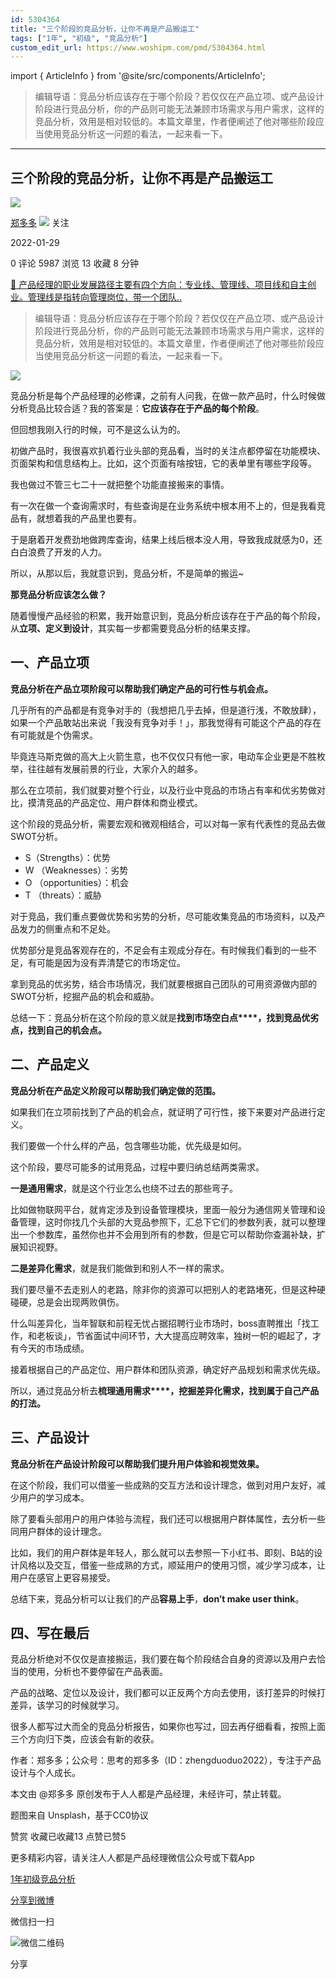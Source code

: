 ```yaml
---
id: 5304364
title: "三个阶段的竞品分析，让你不再是产品搬运工"
tags: ["1年", "初级", "竞品分析"]
custom_edit_url: https://www.woshipm.com/pmd/5304364.html
---
```

import { ArticleInfo } from '@site/src/components/ArticleInfo';

<ArticleInfo
    author="郑多多"
    authorLink="https://www.woshipm.com/u/663944"
    published="2022-01-29"
    views={5987}
    comments={0}
    collects={13}
/>

> 编辑导语：竞品分析应该存在于哪个阶段？若仅仅在产品立项、或产品设计阶段进行竞品分析，你的产品则可能无法兼顾市场需求与用户需求，这样的竞品分析，效用是相对较低的。本篇文章里，作者便阐述了他对哪些阶段应当使用竞品分析这一问题的看法，一起来看一下。

---

## 三个阶段的竞品分析，让你不再是产品搬运工

[![](https://static.woshipm.com/woshipm_def_head.jpg?imageView2/1/w/72/h/72/q/100)](https://www.woshipm.com/u/663944)

[郑多多](https://www.woshipm.com/u/663944) ![](https://static.woshipm.com/tag/1101_1@2x.png) 关注

2022-01-29

0 评论 5987 浏览 13 收藏 8 分钟

[🔗 产品经理的职业发展路径主要有四个方向：专业线、管理线、项目线和自主创业。管理线是指转向管理岗位，带一个团队..](https://ke.qidianla.com/courses/90pm)

> 编辑导语：竞品分析应该存在于哪个阶段？若仅仅在产品立项、或产品设计阶段进行竞品分析，你的产品则可能无法兼顾市场需求与用户需求，这样的竞品分析，效用是相对较低的。本篇文章里，作者便阐述了他对哪些阶段应当使用竞品分析这一问题的看法，一起来看一下。

![](https://image.woshipm.com/wp-files/2022/01/RwA0nI85chROmRRxdq6h.jpg)

竞品分析是每个产品经理的必修课，之前有人问我，在做一款产品时，什么时候做分析竞品比较合适？我的答案是：**它应该存在于产品的每个阶段**。

但回想我刚入行的时候，可不是这么认为的。

初做产品时，我很喜欢扒着行业头部的竞品看，当时的关注点都停留在功能模块、页面架构和信息结构上。比如，这个页面有啥按钮，它的表单里有哪些字段等。

我也做过不管三七二十一就把整个功能直接搬来的事情。

有一次在做一个查询需求时，有些查询是在业务系统中根本用不上的，但是我看竞品有，就想着我的产品里也要有。

于是磨着开发费劲地做跨库查询，结果上线后根本没人用，导致我成就感为0，还白白浪费了开发的人力。

所以，从那以后，我就意识到，竞品分析，不是简单的搬运~

**那竞品分析应该怎么做？**

随着慢慢产品经验的积累，我开始意识到，竞品分析应该存在于产品的每个阶段，从**立项、定义到设计**，其实每一步都需要竞品分析的结果支撑。

## 一、产品立项

**竞品分析在产品立项阶段可以帮助我们确定产品的可行性与机会点。**

几乎所有的产品都是有竞争对手的（我想把几乎去掉，但是道行浅，不敢放肆），如果一个产品敢站出来说「我没有竞争对手！」，那我觉得有可能这个产品的存在有可能就是个伪需求。

毕竟连马斯克做的高大上火箭生意，也不仅仅只有他一家，电动车企业更是不胜枚举，往往越有发展前景的行业，大家介入的越多。

那么在立项前，我们就要对整个行业，以及行业中竞品的市场占有率和优劣势做对比，摸清竞品的产品定位、用户群体和商业模式。

这个阶段的竞品分析，需要宏观和微观相结合，可以对每一家有代表性的竞品去做SWOT分析。

*   S（Strengths）：优势
*   W （Weaknesses）：劣势
*   O （opportunities）：机会
*   T （threats）：威胁

对于竞品，我们重点要做优势和劣势的分析，尽可能收集竞品的市场资料，以及产品发力的侧重点和不足处。

优势部分是竞品客观存在的，不足会有主观成分存在。有时候我们看到的一些不足，有可能是因为没有弄清楚它的市场定位。

拿到竞品的优劣势，结合市场情况，我们就要根据自己团队的可用资源做内部的SWOT分析，挖掘产品的机会和威胁。

总结一下：竞品分析在这个阶段的意义就是**找到市场空白点****，****找到竞品优劣点****，****找到自己的机会点****。**

## 二、产品定义

**竞品分析在产品定义阶段可以帮助我们确定做的范围。**

如果我们在立项前找到了产品的机会点，就证明了可行性，接下来要对产品进行定义。

我们要做一个什么样的产品，包含哪些功能，优先级是如何。

这个阶段，要尽可能多的试用竞品，过程中要归纳总结两类需求。

**一是通用需求**，就是这个行业怎么也绕不过去的那些弯子。

比如做物联网平台，就肯定涉及到设备管理模块，里面一般分为通信网关管理和设备管理，这时你找几个头部的大竞品参照下，汇总下它们的参数列表，就可以整理出一个参数库，虽然你也并不会用到所有的参数，但是它可以帮助你查漏补缺，扩展知识视野。

**二是差异化需求**，就是我们能做到和别人不一样的需求。

我们要尽量不去走别人的老路，除非你的资源可以把别人的老路堵死，但是这种硬碰硬，总是会出现两败俱伤。

什么叫差异化，当年智联和前程无忧占据招聘行业市场时，boss直聘推出「找工作，和老板谈」，节省面试中间环节，大大提高应聘效率，独树一帜的崛起了，才有今天的市场成绩。

接着根据自己的产品定位、用户群体和团队资源，确定好产品规划和需求优先级。

所以，通过竞品分析去**梳理通用需求****，****挖掘差异化需求****，****找到属于自己产品的打法****。**

## 三、产品设计

**竞品分析在产品设计阶段可以帮助我们提升用户体验和视觉效果。**

在这个阶段，我们可以借鉴一些成熟的交互方法和设计理念，做到对用户友好，减少用户的学习成本。

除了要看头部用户的用户体验与流程，我们还可以根据用户群体属性，去分析一些同用户群体的设计理念。

比如，我们的用户群体是年轻人，那么就可以去参照一下小红书、即刻、B站的设计风格以及交互，借鉴一些成熟的方式，顺延用户的使用习惯，减少学习成本，让用户在感官上更容易接受。

总结下来，竞品分析可以让我们的产品**容易上手**，**don’t make user think**。

## 四、写在最后

竞品分析绝对不仅仅是直接搬运，我们要在每个阶段结合自身的资源以及用户去恰当的使用，分析也不要停留在产品表面。

产品的战略、定位以及设计，我们都可以正反两个方向去使用，该打差异的时候打差异，该学习的时候就学习。

很多人都写过大而全的竞品分析报告，如果你也写过，回去再仔细看看，按照上面三个方向归下类，应该会有新的收获。

作者：郑多多；公众号：思考的郑多多（ID：zhengduoduo2022），专注于产品设计与个人成长。

本文由 @郑多多 原创发布于人人都是产品经理，未经许可，禁止转载。

题图来自 Unsplash，基于CC0协议

赞赏 收藏已收藏13 点赞已赞5

更多精彩内容，请关注人人都是产品经理微信公众号或下载App

[1年](https://www.woshipm.com/tag/1%e5%b9%b4)[初级](https://www.woshipm.com/tag/%e5%88%9d%e7%ba%a7)[竞品分析](https://www.woshipm.com/tag/%e7%ab%9e%e5%93%81%e5%88%86%e6%9e%90)

[分享到微博](https://service.weibo.com/share/share.php?appkey=2775287854&title=三个阶段的竞品分析，让你不再是产品搬运工&url=https://www.woshipm.com/pmd/5304364.html&pic=https://image.woshipm.com/wp-files/2022/01/RwA0nI85chROmRRxdq6h.jpg)

微信扫一扫

![微信二维码](https://api.pwmqr.com/qrcode/create/?url=https://www.woshipm.com/pmd/5304364.html)

分享
